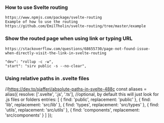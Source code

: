 ### How to use Svelte routing
	https://www.npmjs.com/package/svelte-routing
	Example of how to use the routing
	https://github.com/EmilTholin/svelte-routing/tree/master/example 


### Show the routed page when using link or typing URL
    https://stackoverflow.com/questions/68655730/page-not-found-issue-when-directly-visit-the-link-in-svelte-routing

    "dev": "rollup -c -w",
    "start": "sirv public -s --no-clear",

### Using relative paths in .svelte files
//https://dev.to/sjafferi/absolute-paths-in-svelte-488c
const aliases = alias({
  resolve: ['.svelte', '.js', '.ts'], //optional, by default this will just look for .js files or folders
  entries: [
    { find: 'public', replacement: 'public' },
		{ find: 'lib', replacement: 'src/lib' },
    { find: 'types', replacement: 'src/types' },
    { find: 'utils', replacement: 'src/utils' },
    { find: 'components', replacement: 'src/components' }
  ]
});